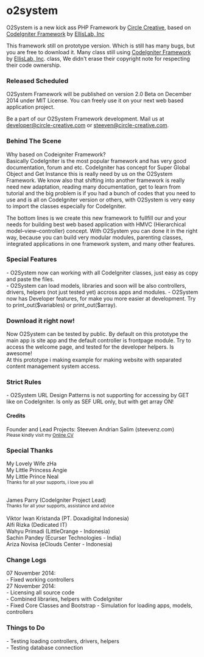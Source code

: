 o2system
========

O2System is a new kick ass PHP Framework by <a href="www.circle-creative.com">Circle Creative</a>, based on <a href="www.codeigniter.com">CodeIgniter Framework</a> by <a href="www.ellislab.com">EllisLab, Inc</a>

This framework still on prototype version. Which is still has many bugs, but you are free to download it. Many class still using <a href="www.codeigniter.com">CodeIgniter Framework</a> by <a href="www.ellislab.com">EllisLab, Inc</a>. class, We didn't erase their copyright note for respecting their code ownership.

<h3>Released Scheduled</h3>
O2System Framework will be published on version 2.0 Beta on December 2014 under MIT License. You can freely use it on your next web based application project.

Be a part of our O2System Framework development. Mail us at <a href="mailto:developer@circle-creative.com">developer@circle-creative.com</a> or <a href="mailto:steeven@circle-creative.com"> steeven@circle-creative.com</a>.

<h3>Behind The Scene</h3>
Why based on Codeigniter Framework?<br>
Basically CodeIgniter is the most popular framework and has very good documentation, forum and etc. CodeIgniter has concept for Super Global Object and Get Instance this is really need by us on the O2System Framework. We know also that shifting into another framework is really need new adaptation, reading many documentation, get to learn from tutorial and the big problem is if you had a bunch of codes that you need to use and is all on CodeIgniter version or others, with O2System is very easy to import the classes especially for CodeIgniter.

The bottom lines is we create this new framework to fullfill our and your needs for building best web based application with HMVC (Hierarchical model–view–controller) concept. With O2System you can done it in the right way, because you can build very modular modules, parenting classes, integrated applications in one framework system, and many other features.

<h3>Special Features</h3>
- O2System now can working with all CodeIgniter classes, just easy as copy and paste the files.<br>
- O2System can load models, libraries and soon will be also controllers, drivers, helpers (not just tested yet) accross apps and modules.
- O2System now has Developer features, for make you more easier at development. Try to print_out($variables) or print_out($array).

<h3>Download it right now!</h3>
Now O2System can be tested by public. By default on this prototype the main app is site app and the default controller is frontpage module. Try to access the welcome page, and tested for the developer helpers. Is awesome!<br>
At this prototype i making example for making website with separated content management system access.

<h3>Strict Rules</h3>
- O2System URL Design Patterns is not supporting for accessing by GET like on CodeIgniter. Is only as SEF URL only, but with get array ON!

<h4>Credits</h4>
Founder and Lead Projects: Steeven Andrian Salim (steevenz.com)<br>
<small>Please kindly visit my <a href="http://cv.steevenz.com">Online CV</a></small>

<h3>Special Thanks</h3>
My Lovely Wife zHa<br>
My Little Princess Angie<br>
My Little Prince Neal<br>
<small>Thanks for all your supports, i love you all</small><br><br>

James Parry (CodeIgniter Project Lead)<br>
<small>Thanks for all your supports, assistance and advice</small><br><br>
Viktor Iwan Kristanda (PT. Doxadigital Indonesia)<br>
Alfi Rizka (Dedicated IT)<br>
Wahyu Primadi (LittleOrange - Indonesia)<br>
Sachin Pandey (Ecurser Technologies - India)<br>
Ariza Novisa (eClouds Center - Indonesia)<br>

<h3>Change Logs</h3>
07 November 2014: <br>
- Fixed working controllers<br>
27 November 2014:<br>
- Licensing all source code<br>
- Combined libraries, helpers with CodeIgniter<br>
- Fixed Core Classes and Bootstrap
- Simulation for loading apps, models, controllers<br>

<h3>Things to Do</h3>
- Testing loading controllers, drivers, helpers<br>
- Testing database connection